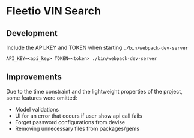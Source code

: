 # Fleetio VIN Search
## Development
Include the API_KEY and TOKEN when starting `./bin/webpack-dev-server`
```
API_KEY=<api_key> TOKEN=<token> ./bin/webpack-dev-server
```
## Improvements
 Due to the time constraint and the lightweight properties of the project, some features were omitted:
  - Model validations
  - UI for an error that occurs if user show api call fails
  - Forget password configurations from devise
  - Removing unnecessary files from packages/gems
